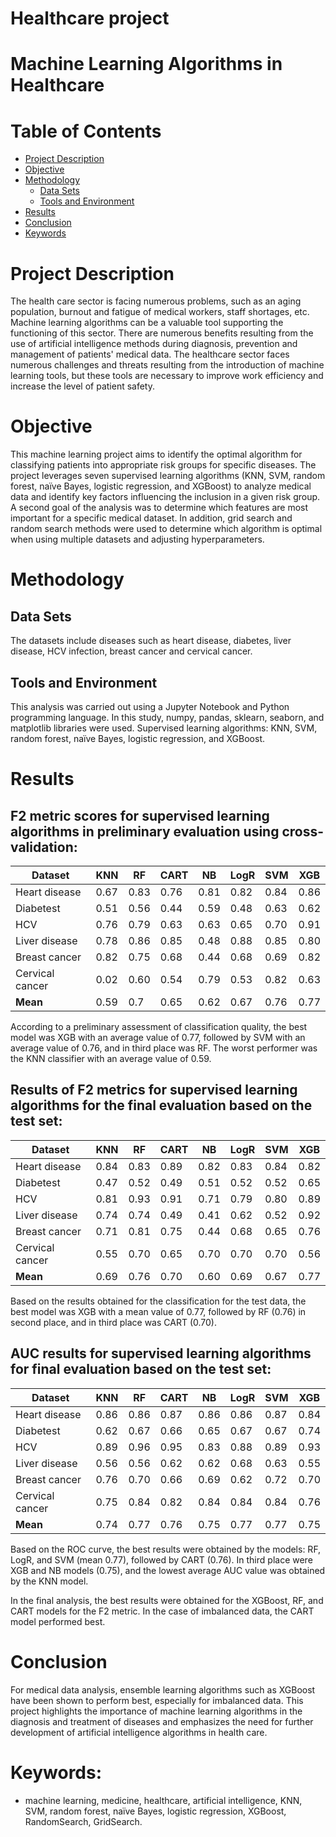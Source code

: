 # Healthcare project
# Machine Learning Algorithms in Healthcare
# Table of Contents

- [Project Description](#project-description)
- [Objective](#objective)
- [Methodology](#methodology)
  - [Data Sets](#data-sets)
  - [Tools and Environment](#tools-and-environment)
- [Results](#results)
- [Conclusion](#conclusion)
- [Keywords](#keywords)
#
# Project Description
The health care sector is facing numerous problems, such as an aging population, burnout and fatigue of medical workers, staff shortages, etc. Machine learning algorithms can be a valuable tool supporting the functioning of this sector. There are numerous benefits resulting from the use of artificial intelligence methods during diagnosis, prevention and management of patients' medical data. The healthcare sector faces numerous challenges and threats resulting from the introduction of machine learning tools, but these tools are necessary to improve work efficiency and increase the level of patient safety.

# Objective
This machine learning project aims to identify the optimal algorithm for classifying patients into appropriate risk groups for specific diseases. The project leverages seven supervised learning algorithms (KNN, SVM, random forest, naïve Bayes, logistic regression, and XGBoost) to analyze medical data and identify key factors influencing the inclusion in a given risk group. A second goal of the analysis was to determine which features are most important for a specific medical dataset. In addition, grid search and random search methods were used to determine which algorithm is optimal when using multiple datasets and adjusting hyperparameters.

# Methodology
## Data Sets
The datasets include diseases such as heart disease, diabetes, liver disease, HCV infection, breast cancer and cervical cancer.

## Tools and Environment
This analysis was carried out using a Jupyter Notebook and Python programming language. In this study, numpy, pandas, sklearn, seaborn, and matplotlib libraries were used. Supervised learning algorithms: KNN, SVM, random forest, naïve Bayes, logistic regression, and XGBoost.

# Results
## F2 metric scores for supervised learning algorithms in preliminary evaluation using cross-validation:

| Dataset         | KNN  | RF   | CART | NB   | LogR | SVM  | XGB  |
|-----------------|------|------|------|------|------|------|------|
| Heart disease   | 0.67 | 0.83 | 0.76 | 0.81 | 0.82 | 0.84 | 0.86 |
| Diabetest       | 0.51 | 0.56 | 0.44 | 0.59 | 0.48 | 0.63 | 0.62 |
| HCV             | 0.76 | 0.79 | 0.63 | 0.63 | 0.65 | 0.70 | 0.91 |
| Liver disease   | 0.78 | 0.86 | 0.85 | 0.48 | 0.88 | 0.85 | 0.80 |
| Breast cancer   | 0.82 | 0.75 | 0.68 | 0.44 | 0.68 | 0.69 | 0.82 |
| Cervical cancer | 0.02 | 0.60 | 0.54 | 0.79 | 0.53 | 0.82 | 0.63 |
| **Mean**        | 0.59 | 0.7  | 0.65 | 0.62 | 0.67 | 0.76 | 0.77 |

According to a preliminary assessment of classification quality, the best model was XGB with an average value of 0.77, followed by SVM with an average value of 0.76, and in third place was RF. The worst performer was the KNN classifier with an average value of 0.59.

## Results of F2 metrics for supervised learning algorithms for the final evaluation based on the test set:

| Dataset         | KNN  | RF   | CART | NB   | LogR | SVM  | XGB  |
|-----------------|------|------|------|------|------|------|------|
| Heart disease   | 0.84 | 0.83 | 0.89 | 0.82 | 0.83 | 0.84 | 0.82 |
| Diabetest       | 0.47 | 0.52 | 0.49 | 0.51 | 0.52 | 0.52 | 0.65 |
| HCV             | 0.81 | 0.93 | 0.91 | 0.71 | 0.79 | 0.80 | 0.89 |
| Liver disease   | 0.74 | 0.74 | 0.49 | 0.41 | 0.62 | 0.52 | 0.92 |
| Breast cancer   | 0.71 | 0.81 | 0.75 | 0.44 | 0.68 | 0.65 | 0.76 |
| Cervical cancer | 0.55 | 0.70 | 0.65 | 0.70 | 0.70 | 0.70 | 0.56 |
| **Mean**        | 0.69 | 0.76 | 0.70 | 0.60 | 0.69 | 0.67 | 0.77 |

Based on the results obtained for the classification for the test data, the best model was XGB with a mean value of 0.77, followed by RF (0.76) in second place, and in third place was CART (0.70).

## AUC results for supervised learning algorithms for final evaluation based on the test set:

| Dataset          | KNN   | RF    | CART  | NB    | LogR  | SVM   | XGB   |
|------------------|-------|-------|-------|-------|-------|-------|-------|
| Heart disease    | 0.86  | 0.86  | 0.87  | 0.86  | 0.86  | 0.87  | 0.84  |
| Diabetest        | 0.62  | 0.67  | 0.66  | 0.65  | 0.67  | 0.67  | 0.74  |
| HCV              | 0.89  | 0.96  | 0.95  | 0.83  | 0.88  | 0.89  | 0.93  |
| Liver disease    | 0.56  | 0.56  | 0.62  | 0.62  | 0.68  | 0.63  | 0.55  |
| Breast cancer    | 0.76  | 0.70  | 0.66  | 0.69  | 0.62  | 0.72  | 0.70  |
| Cervical cancer  | 0.75  | 0.84  | 0.82  | 0.84  | 0.84  | 0.84  | 0.76  |
| **Mean**         | 0.74  | 0.77  | 0.76  | 0.75  | 0.77  | 0.77  | 0.75  |

Based on the ROC curve, the best results were obtained by the models: RF, LogR, and SVM (mean 0.77), followed by CART (0.76). In third place were XGB and NB models (0.75), and the lowest average AUC value was obtained by the KNN model.

In the final analysis, the best results were obtained for the XGBoost, RF, and CART models for the F2 metric. In the case of imbalanced data, the CART model performed best.

# Conclusion
For medical data analysis, ensemble learning algorithms such as XGBoost have been shown to perform best, especially for imbalanced data.
This project highlights the importance of machine learning algorithms in the diagnosis and treatment of diseases and emphasizes the need for further development of artificial intelligence algorithms in health care.

# Keywords: 
* machine learning, medicine, healthcare, artificial intelligence, KNN, SVM, random forest, naïve Bayes, logistic regression, XGBoost, RandomSearch, GridSearch.